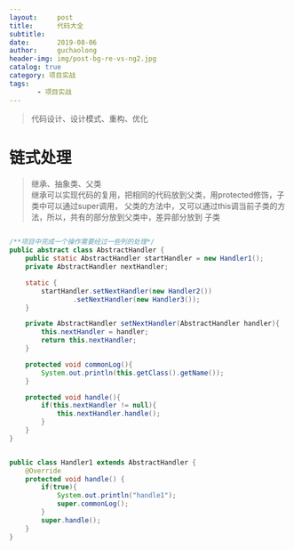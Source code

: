 ```yaml
---
layout:     post
title:      代码大全
subtitle:   
date:       2019-08-06
author:     guchaolong
header-img: img/post-bg-re-vs-ng2.jpg
catalog: true
category: 项目实战
tags:
       - 项目实战
---
```

>代码设计、设计模式、重构、优化





# 链式处理
>继承、抽象类、父类  
>继承可以实现代码的复用，把相同的代码放到父类，用protected修饰，子类中可以通过super调用，
>父类的方法中，又可以通过this调当前子类的方法，所以，共有的部分放到父类中，差异部分放到
>子类



```java

/**项目中完成一个操作需要经过一些列的处理*/
public abstract class AbstractHandler {
    public static AbstractHandler startHandler = new Handler1();
    private AbstractHandler nextHandler;

    static {
        startHandler.setNextHandler(new Handler2())
                .setNextHandler(new Handler3());
    }

    private AbstractHandler setNextHandler(AbstractHandler handler){
        this.nextHandler = handler;
        return this.nextHandler;
    }

    protected void commonLog(){
        System.out.println(this.getClass().getName());
    }

    protected void handle(){
        if(this.nextHandler != null){
            this.nextHandler.handle();
        }
    }
}


public class Handler1 extends AbstractHandler {
    @Override
    protected void handle() {
        if(true){
            System.out.println("handle1");
            super.commonLog();
        }
        super.handle();
    }
}
```







